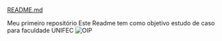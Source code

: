
[README.md](https://github.com/user-attachments/files/19721230/README.md)

Meu primeiro repositório
Este Readme tem como objetivo estudo de caso para faculdade UNIFEC
![OIP](https://github.com/user-attachments/assets/a1bf4a79-8927-4224-a48f-e319db4e81d4)



